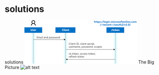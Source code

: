 # solutions
solutions
![alt text](https://github.com/Ivan-Babitski/solutions/blob/Develop/docs/download.png)
The Big Picture
![alt text](https://docs.identityserver.io/en/latest/_images/protocols.png)
